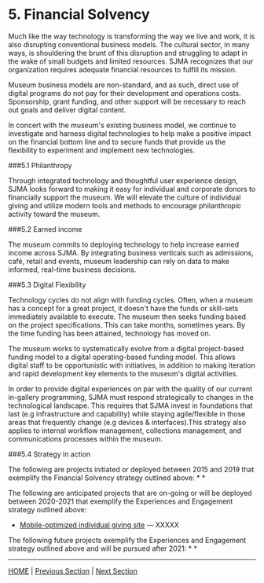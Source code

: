 # 5. Financial Solvency

Much like the way technology is transforming the way we live and work, it is also disrupting conventional business models. The cultural sector, in many ways, is shouldering the brunt of this disruption and struggling to adapt in the wake of small budgets and limited resources. SJMA recognizes that our organization requires adequate financial resources to fulfill its mission.

Museum business models are non-standard, and as such, direct use of digital programs do not pay for their development and operations costs. Sponsorship, grant funding, and other support will be necessary to reach out goals and deliver digital content.

In concert with the museum's existing business model, we continue to investigate and harness digital technologies to help make a positive impact on the financial bottom line and to secure funds that provide us the flexibility to experiment and implement new technologies.

###5.1 Philanthropy

Through integrated technology and thoughtful user experience design, SJMA looks forward to making it easy for individual and corporate donors to financially support the museum. We will elevate the culture of individual giving and utilize modern tools and methods to encourage philanthropic activity toward the museum.  

###5.2 Earned income

The museum commits to deploying technology to help increase earned income across SJMA. By integrating business verticals such as admissions, café, retail and events, museum leadership can rely on data to make informed, real-time business decisions.

###5.3 Digital Flexibility

Technology cycles do not align with funding cycles. Often, when a museum has a concept for a great project, it doesn't have the funds or skill-sets immediately available to execute. The museum then seeks funding based on the project specifications. This can take months, sometimes years. By the time funding has been attained, technology has moved on.

The museum works to systematically evolve from a digital project-based funding model to a digital operating-based funding model. This allows digital staff to be opportunistic with initiatives, in addition to making iteration and rapid development key elements to the museum's digital activities.

In order to provide digital experiences on par with the quality of our current in-gallery programming, SJMA must respond strategically to changes in the technological landscape. This requires that SJMA invest in foundations that last (e.g infrastructure and capability) while staying agile/flexible in those areas that frequently change (e.g devices & interfaces).This strategy also applies to internal workflow management, collections management, and communications processes within the museum.

###5.4 Strategy in action

The following are projects initiated or deployed between 2015 and 2019 that exemplify the Financial Solvency strategy outlined above:
*
*

The following are anticipated projects that are on-going or will be deployed between 2020-2021 that exemplify the Experiences and Engagement strategy outlined above:

* [Mobile-optimized individual giving site](https://sjmusart.org/join-and-support) — XXXXX

The following future projects exemplify the Experiences and Engagement strategy outlined above and will be pursued after 2021:
*
*

-----

[HOME](index.md) | [Previous Section](04_Organizational_Adaptation.md) | [Next Section](06_Benchmarks_Deliverables_and_Progress.md)
